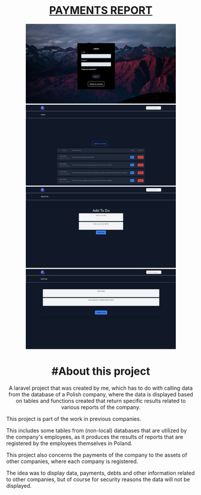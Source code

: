 <h1 align="center"><a href="https://github.com/mendim-bellaqa/laravel-payments" target="_blank">PAYMENTS REPORT</h1>

<p align="center" ><a href="https://github.com/mendim-bellaqa/laravel-payments" target="_blank">
</a>
    <img src="https://github.com/mendim-bellaqa/laraveltodo/blob/laraphoto/public/images/2.%20LOGIN.jpg" width="400"></a>
    <img src="https://github.com/mendim-bellaqa/laraveltodo/blob/laraphoto/public/images/3.%20HOME.jpg" width="400"></a>
    <img src="https://github.com/mendim-bellaqa/laraveltodo/blob/laraphoto/public/images/4.%20ADD%20NEW.jpg" width="400"></a>
    <img src="https://github.com/mendim-bellaqa/laraveltodo/blob/laraphoto/public/images/5.%20EDIT.jpg" width="400"></a>
</p>
<h1 align="center">
#About this project
</h1>

<p align="center">
A laravel project that was created by me, which has to do with calling data from the database of a Polish company, where the data is displayed based on tables and functions created that return specific results related to various reports of the company.



This project is part of the work in previous companies.

This includes some tables from (non-local) databases that are utilized by the company's employees, as it produces the results of reports that are registered by the employees themselves in Poland.

This project also concerns the payments of the company to the assets of other companies, where each company is registered.

The idea was to display data, payments, debts and other information related to other companies, but of course for security reasons the data will not be displayed.
</p>
